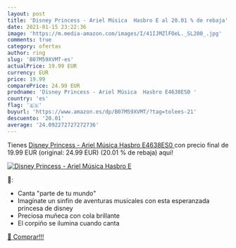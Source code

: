 ```yaml
---
layout: post
title: 'Disney Princess - Ariel Música  Hasbro E al 20.01 % de rebaja'
date: 2021-01-15 23:22:36
image: 'https://m.media-amazon.com/images/I/41IJMZlFOeL._SL200_.jpg'
comments: true
category: ofertas
author: ring
slug: 'B07M59XVMT-es'
actualPrice: 19.99 EUR
currency: EUR
price: 19.99
comparePrice: 24.99 EUR
prodname: 'Disney Princess - Ariel Música  Hasbro E4638ES0 '
country: 'es'
flag: '🇪🇸'
buyurl: 'https://www.amazon.es/dp/B07M59XVMT/?tag=tolees-21'
descuento: '20.01'
average: '24.092272727272736'
---
```


Tienes [Disney Princess - Ariel Música  Hasbro E4638ES0 ](https://www.amazon.es/dp/B07M59XVMT/?tag=tolees-21) con precio final de  19.99 EUR (original: 24.99 EUR) (20.01 %  de rebaja) aqui!

[![Disney Princess - Ariel Música  Hasbro E](https://m.media-amazon.com/images/I/41IJMZlFOeL._SL200_.jpg)](https://www.amazon.es/dp/B07M59XVMT/?tag=tolees-21)

🔎:

- Canta "parte de tu mundo"
- Imagínate un sinfín de aventuras musicales con esta esperanzada princesa de disney
- Preciosa muñeca con cola brillante
- El corpiño se ilumina cuando canta

[🛒 Comprar!!!](https://www.amazon.es/dp/B07M59XVMT/?tag=tolees-21)
